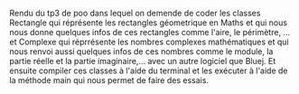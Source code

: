 Rendu du tp3 de poo dans lequel on  demende de coder les classes Rectangle qui réprésente les rectangles géometrique en Maths et qui nous nous donne quelques infos de ces rectangles comme l'aire, le périmètre, ... et Complexe qui réprrésente les nombres complexes mathématiques et qui nous renvoi aussi quelques infos de ces nombres comme le module, la partie réelle et la partie imaginaire,... avec un autre logiciel que Bluej. Et ensuite compiler ces classes à l'aide du terminal et les exécuter à l'aide de la méthode main qui nous permet de faire des essais.
